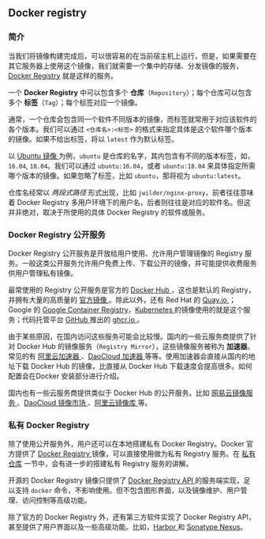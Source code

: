 ## Docker registry

### 简介

当我们将镜像构建完成后，可以很容易的在当前宿主机上运行，但是，如果需要在其它服务器上使用这个镜像，我们就需要一个集中的存储、分发镜像的服务，[Docker Registry](https://vuepress.mirror.docker-practice.com/repository/registry.html) 就是这样的服务。

一个 **Docker Registry** 中可以包含多个 **仓库**（`Repository`）；每个仓库可以包含多个 **标签**（`Tag`）；每个标签对应一个镜像。

通常，一个仓库会包含同一个软件不同版本的镜像，而标签就常用于对应该软件的各个版本。我们可以通过 `<仓库名>:<标签>` 的格式来指定具体是这个软件哪个版本的镜像。如果不给出标签，将以 `latest` 作为默认标签。

以 [Ubuntu 镜像  ](https://hub.docker.com/_/ubuntu)为例，`ubuntu` 是仓库的名字，其内包含有不同的版本标签，如，`16.04`, `18.04`。我们可以通过 `ubuntu:16.04`，或者 `ubuntu:18.04` 来具体指定所需哪个版本的镜像。如果忽略了标签，比如 `ubuntu`，那将视为 `ubuntu:latest`。

仓库名经常以 *两段式路径* 形式出现，比如 `jwilder/nginx-proxy`，前者往往意味着 Docker Registry 多用户环境下的用户名，后者则往往是对应的软件名。但这并非绝对，取决于所使用的具体 Docker Registry 的软件或服务。



### Docker Registry 公开服务

Docker Registry 公开服务是开放给用户使用、允许用户管理镜像的 Registry 服务。一般这类公开服务允许用户免费上传、下载公开的镜像，并可能提供收费服务供用户管理私有镜像。

最常使用的 Registry 公开服务是官方的 [Docker Hub  ](https://hub.docker.com/)，这也是默认的 Registry，并拥有大量的高质量的 [官方镜像  ](https://hub.docker.com/search?q=&type=image&image_filter=official)。除此以外，还有 Red Hat 的 [Quay.io  ](https://quay.io/repository/)；Google 的 [Google Container Registry](https://cloud.google.com/container-registry/)，[Kubernetes  ](https://kubernetes.io/)的镜像使用的就是这个服务；代码托管平台 [GitHub  ](https://github.com/)推出的 [ghcr.io  ](https://docs.github.com/cn/packages/guides/about-github-container-registry)。

由于某些原因，在国内访问这些服务可能会比较慢。国内的一些云服务商提供了针对 Docker Hub 的镜像服务（`Registry Mirror`），这些镜像服务被称为 **加速器**。常见的有 [阿里云加速器  ](https://www.aliyun.com/product/acr?source=5176.11533457&userCode=8lx5zmtu)、[DaoCloud 加速器  ](https://www.daocloud.io/mirror#accelerator-doc) 等等。使用加速器会直接从国内的地址下载 Docker Hub 的镜像，比直接从 Docker Hub 下载速度会提高很多。如何配置会在Docker 安装部分进行介绍。

国内也有一些云服务商提供类似于 Docker Hub 的公开服务。比如 [网易云镜像服务  ](https://c.163.com/hub#/m/library/)、[DaoCloud 镜像市场  ](https://hub.daocloud.io/)、[阿里云镜像库  ](https://www.aliyun.com/product/acr?source=5176.11533457&userCode=8lx5zmtu)等。



### 私有 Docker Registry

除了使用公开服务外，用户还可以在本地搭建私有 Docker Registry。Docker 官方提供了 [Docker Registry ](https://hub.docker.com/_/registry/)镜像，可以直接使用做为私有 Registry 服务。在 [私有仓库](https://vuepress.mirror.docker-practice.com/repository/registry.html) 一节中，会有进一步的搭建私有 Registry 服务的讲解。

开源的 Docker Registry 镜像只提供了 [Docker Registry API ](https://docs.docker.com/registry/spec/api/)的服务端实现，足以支持 `docker` 命令，不影响使用。但不包含图形界面，以及镜像维护、用户管理、访问控制等高级功能。

除了官方的 Docker Registry 外，还有第三方软件实现了 Docker Registry API，甚至提供了用户界面以及一些高级功能。比如，[Harbor ](https://github.com/goharbor/harbor)和 [Sonatype Nexus](https://vuepress.mirror.docker-practice.com/repository/nexus3_registry.html)。